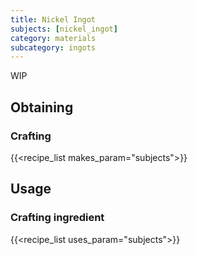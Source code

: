```yaml
---
title: Nickel Ingot
subjects: [nickel_ingot]
category: materials
subcategory: ingots
---
```


WIP

Obtaining
---------

### Crafting
{{<recipe_list makes_param="subjects">}}


Usage
-----

### Crafting ingredient
{{<recipe_list uses_param="subjects">}}
